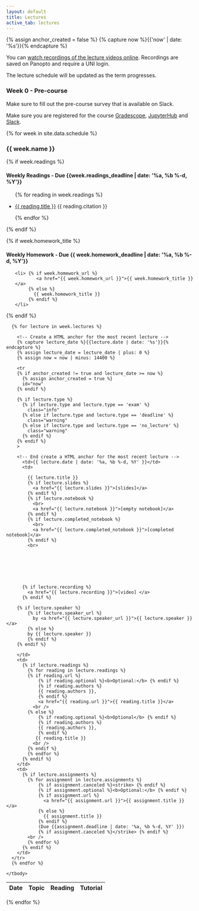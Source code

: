 ```yaml
---
layout: default
title: Lectures
active_tab: lectures
---
```


<!-- Create a HTML anchor for the most recent lecture -->
{% assign anchor_created = false %}
{% capture now %}{{'now' | date: '%s'}}{% endcapture %}
<!-- End create a HTML anchor for the most recent lecture -->


<div class="alert alert-info">
You can <a href="https://columbia.hosted.panopto.com/Panopto/Pages/Sessions/List.aspx?embedded=0#folderID=%22b5b51c7f-33cd-4a6b-8dfc-acfd01007b3b%22">watch recordings of the lecture videos online</a>.
Recordings are saved on Panopto and require a UNI login.
</div>

The lecture schedule will be updated as the term progresses. 

### Week 0 - Pre-course

Make sure to fill out the pre-course survey that is available on Slack.

Make sure you are registered for the course [Gradescope](https://www.gradescope.com/), [JupyterHub](https://coms2710.columbiajupyter2.org/)
and [Slack](https://bc-coms-2710-summera.slack.com/).

{% for week in site.data.schedule %}
  <h3>
    {{ week.name }}
  </h3>

  {% if week.readings %}
  <h4>
  	 Weekly Readings - Due {{week.readings_deadline | date: '%a, %b %-d, %Y'}}
  </h4>
  
  <ul 
  	class="{{ week.name }}-readings">
  	
  {% for reading in week.readings %}
  	<li>
  		<a href="{{ reading.url }}">{{ reading.title }}</a> 
      {{ reading.citation }}
  	</li>

  {% endfor %}
  </ul>
  {% endif %}

  {% if week.homework_title %}
  <h4>
    Weekly Homework - Due {{ week.homework_deadline | date: '%a, %b %-d, %Y'}}
  </h4>

  <ul>
    
    <li> {% if week.homework_url %} 
            <a href="{{ week.homework_url }}">{{ week.homework_title }}</a>
         {% else %} 
           {{ week.homework_title }}
         {% endif %}
    </li>
  </ul>

  {% endif %}
  	
  <table class="table table-striped">
    <thead>
      <tr>
        <th>Date</th> 
        <th>Topic</th>
        <!--<th>Recordings</th>-->
        <th>Reading</th>
        <th>Tutorial</th>
      </tr>
    </thead>
    <tbody>

      {% for lecture in week.lectures %}

        <!-- Create a HTML anchor for the most recent lecture -->
        {% capture lecture_date %}{{lecture.date | date: '%s'}}{% endcapture %}
        {% assign lecture_date = lecture_date | plus: 0 %}
        {% assign now = now | minus: 14400 %}

        <tr
        {% if anchor_created != true and lecture_date >= now %}
          {% assign anchor_created = true %}
          id="now" 
        {% endif %}
        
        {% if lecture.type %}
          {% if lecture.type and lecture.type == 'exam' %}
            class="info" 
          {% else if lecture.type and lecture.type == 'deadline' %}
            class="warning"
          {% else if lecture.type and lecture.type == 'no_lecture' %}
            class="warning"
          {% endif %}
        {% endif %}
        >

        <!-- End create a HTML anchor for the most recent lecture -->
          <td>{{ lecture.date | date: '%a, %b %-d, %Y' }}</td>
          <td>
         
            {{ lecture.title }} 
            {% if lecture.slides %}
              <a href="{{ lecture.slides }}">[slides]</a>
            {% endif %}
            {% if lecture.notebook %}
              <br>
              <a href="{{ lecture.notebook }}">[empty notebook]</a>
            {% endif %}
            {% if lecture.completed_notebook %}
              <br>
              <a href="{{ lecture.completed_notebook }}">[completed notebook]</a>
            {% endif %}
            <br>
       

           




          {% if lecture.recording %}
            <a href="{{ lecture.recording }}">[video] </a>
          {% endif %}

  	    {% if lecture.speaker %}
            {% if lecture.speaker_url %}
              by <a href="{{ lecture.speaker_url }}">{{ lecture.speaker }}</a> 
            {% else %} 
            by {{ lecture.speaker }}
            {% endif %}
  	    {% endif %}

        </td>
        <td>	
          {% if lecture.readings %} 	
            {% for reading in lecture.readings %}	
            {% if reading.url %}	
                {% if reading.optional %}<b>Optional:</b> {% endif %}	
                {% if reading.authors %}	
                {{ reading.authors }}, 	
                {% endif %}	
                <a href="{{ reading.url }}">{{ reading.title }}</a> 	
              <br />	
            {% else %}	
                {% if reading.optional %}<b>Optional</b> {% endif %}	
                {% if reading.authors %}	
                {{ reading.authors }}, 	
                {% endif %}	
               {{ reading.title }} 	
              <br />	
            {% endif %}	
            {% endfor %}	
          {% endif %}	
        </td>
        <td>
          {% if lecture.assignments %} 
            {% for assignment in lecture.assignments %}
                {% if assignment.canceled %}<strike> {% endif %}
                {% if assignment.optional %}<b>Optional:</b> {% endif %}
                {% if assignment.url %}
                  <a href="{{ assignment.url }}">{{ assignment.title }}</a> 
                {% else %}
                  {{ assignment.title }}
                {% endif %}
                (Due {{assignment.deadline | date: '%a, %b %-d, %Y' }})
                {% if assignment.canceled %}</strike> {% endif %}
            <br />
            {% endfor %}
          {% endif %}
        </td>
      </tr>
      {% endfor %}
      
    </tbody>
  </table>

  {% endfor %}
